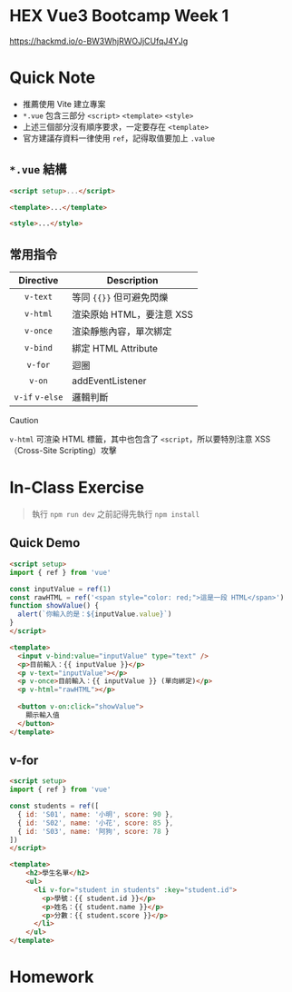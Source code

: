 # HEX Vue3 Bootcamp Week 1

https://hackmd.io/o-BW3WhjRWOJjCUfqJ4YJg

# Quick Note

- 推薦使用 Vite 建立專案
- `*.vue` 包含三部分 `<script>` `<template>` `<style>`
- 上述三個部分沒有順序要求，一定要存在 `<template>`
- 官方建議存資料一律使用 `ref`，記得取值要加上 `.value`

## `*.vue` 結構

```html
<script setup>...</script>

<template>...</template>

<style>...</style>
```

## 常用指令

|Directive|Description|
|:-:|-|
|`v-text`|等同 `{{}}` 但可避免閃爍|
|`v-html`|渲染原始 HTML，要注意 XSS|
|`v-once`|渲染靜態內容，單次綁定|
|`v-bind`|綁定 HTML Attribute|
|`v-for`|迴圈|
|`v-on`|addEventListener|
|`v-if` `v-else`|邏輯判斷|

> [!CAUTION]
> `v-html` 可渲染 HTML 標籤，其中也包含了 `<script`，所以要特別注意 XSS（Cross-Site Scripting）攻擊

# In-Class Exercise

> 執行 `npm run dev` 之前記得先執行 `npm install`

## Quick Demo

```html
<script setup>
import { ref } from 'vue'

const inputValue = ref(1)
const rawHTML = ref('<span style="color: red;">這是一段 HTML</span>')
function showValue() {
  alert(`你輸入的是：${inputValue.value}`)
}
</script>

<template>
  <input v-bind:value="inputValue" type="text" />
  <p>目前輸入：{{ inputValue }}</p>
  <p v-text="inputValue"></p>
  <p v-once>目前輸入：{{ inputValue }} (單向綁定)</p>
  <p v-html="rawHTML"></p>
  
  <button v-on:click="showValue">
    顯示輸入值
  </button>
</template>
```

## v-for

```html
<script setup>
import { ref } from 'vue'

const students = ref([
  { id: 'S01', name: '小明', score: 90 },
  { id: 'S02', name: '小花', score: 85 },
  { id: 'S03', name: '阿狗', score: 78 }
])
</script>

<template>
    <h2>學生名單</h2>
    <ul>
      <li v-for="student in students" :key="student.id">
        <p>學號：{{ student.id }}</p>
        <p>姓名：{{ student.name }}</p>
        <p>分數：{{ student.score }}</p>
      </li>
    </ul>
</template>
```

# Homework